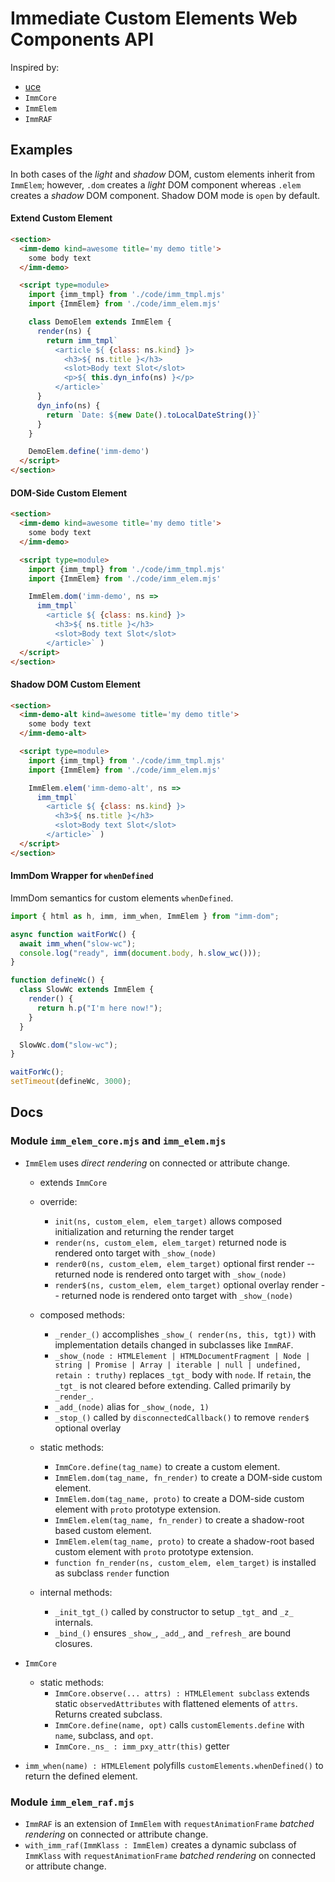# Immediate Custom Elements Web Components API

Inspired by:
- [uce](https://github.com/WebReflection/uce#readme)
- `ImmCore`
- `ImmElem`
- `ImmRAF`

## Examples

In both cases of the *light* and *shadow* DOM, custom elements inherit from `ImmElem`; however, `.dom` creates a *light* DOM component whereas `.elem` creates a *shadow* DOM component. Shadow DOM mode is `open` by default.

#### Extend Custom Element

```html
<section>
  <imm-demo kind=awesome title='my demo title'>
    some body text
  </imm-demo>

  <script type=module>
    import {imm_tmpl} from './code/imm_tmpl.mjs'
    import {ImmElem} from './code/imm_elem.mjs'

    class DemoElem extends ImmElem {
      render(ns) {
        return imm_tmpl`
          <article ${ {class: ns.kind} }>
            <h3>${ ns.title }</h3>
            <slot>Body text Slot</slot>
            <p>${ this.dyn_info(ns) }</p>
          </article>`
      }
      dyn_info(ns) {
        return `Date: ${new Date().toLocalDateString()}`
      }
    }

    DemoElem.define('imm-demo')
  </script>
</section>
```

#### DOM-Side Custom Element

```html
<section>
  <imm-demo kind=awesome title='my demo title'>
    some body text
  </imm-demo>

  <script type=module>
    import {imm_tmpl} from './code/imm_tmpl.mjs'
    import {ImmElem} from './code/imm_elem.mjs'

    ImmElem.dom('imm-demo', ns =>
      imm_tmpl`
        <article ${ {class: ns.kind} }>
          <h3>${ ns.title }</h3>
          <slot>Body text Slot</slot>
        </article>` )
  </script>
</section>
```

#### Shadow DOM Custom Element

```html
<section>
  <imm-demo-alt kind=awesome title='my demo title'>
    some body text
  </imm-demo-alt>

  <script type=module>
    import {imm_tmpl} from './code/imm_tmpl.mjs'
    import {ImmElem} from './code/imm_elem.mjs'

    ImmElem.elem('imm-demo-alt', ns =>
      imm_tmpl`
        <article ${ {class: ns.kind} }>
          <h3>${ ns.title }</h3>
          <slot>Body text Slot</slot>
        </article>` )
  </script>
</section>
```

#### ImmDom Wrapper for `whenDefined`

ImmDom semantics for custom elements `whenDefined`.

```javascript
import { html as h, imm, imm_when, ImmElem } from "imm-dom";

async function waitForWc() {
  await imm_when("slow-wc");
  console.log("ready", imm(document.body, h.slow_wc()));
}

function defineWc() {
  class SlowWc extends ImmElem {
    render() {
      return h.p("I'm here now!");
    }
  }

  SlowWc.dom("slow-wc");
}

waitForWc();
setTimeout(defineWc, 3000);
```

## Docs

### Module `imm_elem_core.mjs` and `imm_elem.mjs`

- `ImmElem` uses *direct rendering* on connected or attribute change.
  - extends `ImmCore`
  - override:
    - `init(ns, custom_elem, elem_target)` allows composed initialization and returning the render target
    - `render(ns, custom_elem, elem_target)` returned node is rendered onto target with `_show_(node)`
    - `render0(ns, custom_elem, elem_target)` optional first render -- returned node is rendered onto target with `_show_(node)`
    - `render$(ns, custom_elem, elem_target)` optional overlay render -- returned node is rendered onto target with `_show_(node)`

  - composed methods:
    - `_render_()` accomplishes `_show_( render(ns, this, tgt))` with implementation details changed in subclasses like `ImmRAF`.
    - `_show_(node : HTMLElement | HTMLDocumentFragment | Node | string | Promise | Array | iterable | null | undefined, retain : truthy)` replaces `_tgt_` body with `node`. If `retain`, the `_tgt_` is not cleared before extending. Called primarily by `_render_`.
    - `_add_(node)` alias for `_show_(node, 1)`
    - `_stop_()` called by `disconnectedCallback()` to remove `render$` optional overlay

  - static methods:
    - `ImmCore.define(tag_name)` to create a custom element.
    - `ImmElem.dom(tag_name, fn_render)` to create a DOM-side custom element.
    - `ImmElem.dom(tag_name, proto)` to create a DOM-side custom element with `proto` prototype extension.
    - `ImmElem.elem(tag_name, fn_render)` to create a shadow-root based custom element.
    - `ImmElem.elem(tag_name, proto)` to create a shadow-root based custom element with `proto` prototype extension.
    - `function fn_render(ns, custom_elem, elem_target)` is installed as subclass `render` function

  - internal methods:
    - `_init_tgt_()` called by constructor to setup `_tgt_` and `_z_` internals.
    - `_bind_()` ensures `_show_`, `_add_`, and `_refresh_` are bound closures.


- `ImmCore` 
  - static methods:
    - `ImmCore.observe(... attrs) : HTMLElement subclass` extends static `observedAttributes` with flattened elements of `attrs`.  Returns created subclass.
    - `ImmCore.define(name, opt)` calls `customElements.define` with `name`, subclass, and `opt`.
    - `ImmCore._ns_ : imm_pxy_attr(this)` getter

- `imm_when(name) : HTMLElement` polyfills `customElements.whenDefined()` to return the defined element.

### Module `imm_elem_raf.mjs`
- `ImmRAF` is an extension of `ImmElem` with `requestAnimationFrame` *batched rendering* on connected or attribute change.
- `with_imm_raf(ImmKlass : ImmElem)` creates a dynamic subclass of `ImmKlass` with `requestAnimationFrame` *batched rendering* on connected or attribute change.
